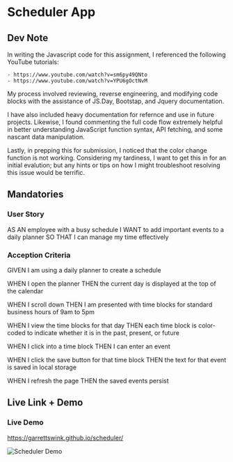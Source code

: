 
# Scheduler App

## Dev Note

In writing the Javascript code for this  assignment, I referenced the following YouTube tutorials:

    - https://www.youtube.com/watch?v=sm6py49QNto
    - https://www.youtube.com/watch?v=YPU6gOctNvM

My process involved reviewing, reverse engineering, and modifying code blocks with the assistance of JS.Day, Bootstap, and Jquery documentation.

I have also included heavy documentation for refernce and use in future projects. Likewise, I found commenting the full code flow extremely helpful in better understanding JavaScript function syntax, API fetching, and some nascant data manipulation.

Lastly, in prepping this for submission, I noticed that the color change function is not working. Considering my tardiness, I want to get this in for an initial evalution; but any hints or tips on how I might troubleshoot resolving this issue would be terrific.

## Mandatories

### User Story

AS AN employee with a busy schedule
I WANT to add important events to a daily planner
SO THAT I can manage my time effectively

### Acception Criteria

GIVEN I am using a daily planner to create a schedule

WHEN I open the planner
THEN the current day is displayed at the top of the calendar

WHEN I scroll down
THEN I am presented with time blocks for standard business hours of 9am to 5pm

WHEN I view the time blocks for that day
THEN each time block is color-coded to indicate whether it is in the past, present, or future

WHEN I click into a time block
THEN I can enter an event

WHEN I click the save button for that time block
THEN the text for that event is saved in local storage

WHEN I refresh the page
THEN the saved events persist

## Live Link + Demo

### Live Demo

https://garrettswink.github.io/scheduler/

![Scheduler Demo](https://github.com/garrettswink/scheduler/assets/22800055/d2dfd4bc-b3d8-4d0f-943a-20b1cf95f0d0)

